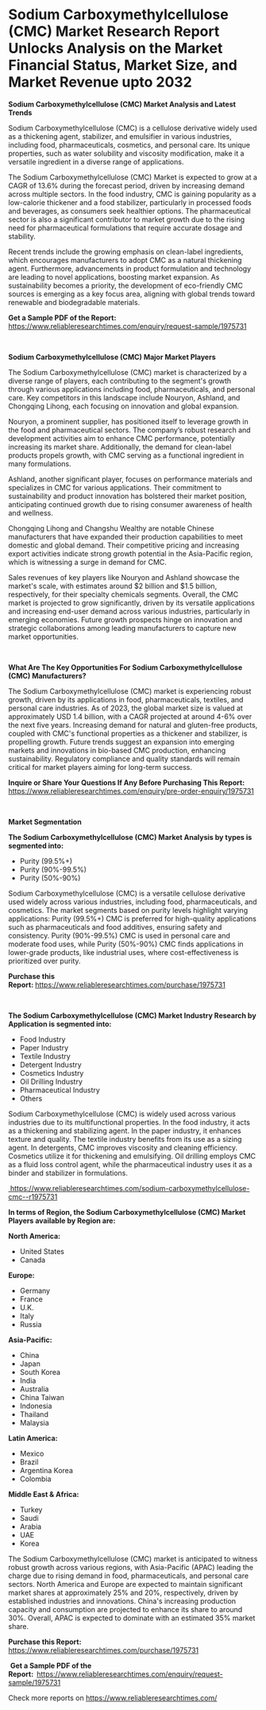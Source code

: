 <p><h1>Sodium Carboxymethylcellulose (CMC) Market Research Report Unlocks Analysis on the Market Financial Status, Market Size, and Market Revenue upto 2032</h1></p><p><strong>Sodium Carboxymethylcellulose (CMC) Market Analysis and Latest Trends</strong></p>
<p><p>Sodium Carboxymethylcellulose (CMC) is a cellulose derivative widely used as a thickening agent, stabilizer, and emulsifier in various industries, including food, pharmaceuticals, cosmetics, and personal care. Its unique properties, such as water solubility and viscosity modification, make it a versatile ingredient in a diverse range of applications.</p><p>The Sodium Carboxymethylcellulose (CMC) Market is expected to grow at a CAGR of 13.6% during the forecast period, driven by increasing demand across multiple sectors. In the food industry, CMC is gaining popularity as a low-calorie thickener and a food stabilizer, particularly in processed foods and beverages, as consumers seek healthier options. The pharmaceutical sector is also a significant contributor to market growth due to the rising need for pharmaceutical formulations that require accurate dosage and stability.</p><p>Recent trends include the growing emphasis on clean-label ingredients, which encourages manufacturers to adopt CMC as a natural thickening agent. Furthermore, advancements in product formulation and technology are leading to novel applications, boosting market expansion. As sustainability becomes a priority, the development of eco-friendly CMC sources is emerging as a key focus area, aligning with global trends toward renewable and biodegradable materials.</p></p>
<p><strong>Get a Sample PDF of the Report:&nbsp;</strong> <a href="https://www.reliableresearchtimes.com/enquiry/request-sample/1975731?utm_campaign=2135&utm_medium=2&utm_source=Github&utm_content=ia&utm_term=04022025&utm_id=sodium-carboxymethylcellulose-cmc">https://www.reliableresearchtimes.com/enquiry/request-sample/1975731</a></p>
<p>&nbsp;</p>
<p><strong>Sodium Carboxymethylcellulose (CMC) Major Market Players</strong></p>
<p><p>The Sodium Carboxymethylcellulose (CMC) market is characterized by a diverse range of players, each contributing to the segment's growth through various applications including food, pharmaceuticals, and personal care. Key competitors in this landscape include Nouryon, Ashland, and Chongqing Lihong, each focusing on innovation and global expansion.</p><p>Nouryon, a prominent supplier, has positioned itself to leverage growth in the food and pharmaceutical sectors. The company’s robust research and development activities aim to enhance CMC performance, potentially increasing its market share. Additionally, the demand for clean-label products propels growth, with CMC serving as a functional ingredient in many formulations.</p><p>Ashland, another significant player, focuses on performance materials and specializes in CMC for various applications. Their commitment to sustainability and product innovation has bolstered their market position, anticipating continued growth due to rising consumer awareness of health and wellness.</p><p>Chongqing Lihong and Changshu Wealthy are notable Chinese manufacturers that have expanded their production capabilities to meet domestic and global demand. Their competitive pricing and increasing export activities indicate strong growth potential in the Asia-Pacific region, which is witnessing a surge in demand for CMC.</p><p>Sales revenues of key players like Nouryon and Ashland showcase the market's scale, with estimates around $2 billion and $1.5 billion, respectively, for their specialty chemicals segments. Overall, the CMC market is projected to grow significantly, driven by its versatile applications and increasing end-user demand across various industries, particularly in emerging economies. Future growth prospects hinge on innovation and strategic collaborations among leading manufacturers to capture new market opportunities.</p></p>
<p>&nbsp;</p>
<p><strong>What Are The Key Opportunities For Sodium Carboxymethylcellulose (CMC) Manufacturers?</strong></p>
<p><p>The Sodium Carboxymethylcellulose (CMC) market is experiencing robust growth, driven by its applications in food, pharmaceuticals, textiles, and personal care industries. As of 2023, the global market size is valued at approximately USD 1.4 billion, with a CAGR projected at around 4-6% over the next five years. Increasing demand for natural and gluten-free products, coupled with CMC's functional properties as a thickener and stabilizer, is propelling growth. Future trends suggest an expansion into emerging markets and innovations in bio-based CMC production, enhancing sustainability. Regulatory compliance and quality standards will remain critical for market players aiming for long-term success.</p></p>
<p><strong>Inquire or Share Your Questions If Any Before Purchasing This Report:</strong> <a href="https://www.reliableresearchtimes.com/enquiry/pre-order-enquiry/1975731?utm_campaign=2135&utm_medium=2&utm_source=Github&utm_content=ia&utm_term=04022025&utm_id=sodium-carboxymethylcellulose-cmc">https://www.reliableresearchtimes.com/enquiry/pre-order-enquiry/1975731</a></p>
<p>&nbsp;</p>
<p><strong>Market Segmentation</strong></p>
<p><strong>The Sodium Carboxymethylcellulose (CMC) Market Analysis by types is segmented into:</strong></p>
<p><ul><li>Purity (99.5%+)</li><li>Purity (90%-99.5%)</li><li>Purity (50%-90%)</li></ul></p>
<p><p>Sodium Carboxymethylcellulose (CMC) is a versatile cellulose derivative used widely across various industries, including food, pharmaceuticals, and cosmetics. The market segments based on purity levels highlight varying applications: Purity (99.5%+) CMC is preferred for high-quality applications such as pharmaceuticals and food additives, ensuring safety and consistency. Purity (90%-99.5%) CMC is used in personal care and moderate food uses, while Purity (50%-90%) CMC finds applications in lower-grade products, like industrial uses, where cost-effectiveness is prioritized over purity.</p></p>
<p><strong>Purchase this Report:&nbsp;</strong><a href="https://www.reliableresearchtimes.com/purchase/1975731?utm_campaign=2135&utm_medium=2&utm_source=Github&utm_content=ia&utm_term=04022025&utm_id=sodium-carboxymethylcellulose-cmc">https://www.reliableresearchtimes.com/purchase/1975731</a></p>
<p>&nbsp;</p>
<p><strong>The Sodium Carboxymethylcellulose (CMC) Market Industry Research by Application is segmented into:</strong></p>
<p><ul><li>Food Industry</li><li>Paper Industry</li><li>Textile Industry</li><li>Detergent Industry</li><li>Cosmetics Industry</li><li>Oil Drilling Industry</li><li>Pharmaceutical Industry</li><li>Others</li></ul></p>
<p><p>Sodium Carboxymethylcellulose (CMC) is widely used across various industries due to its multifunctional properties. In the food industry, it acts as a thickening and stabilizing agent. In the paper industry, it enhances texture and quality. The textile industry benefits from its use as a sizing agent. In detergents, CMC improves viscosity and cleaning efficiency. Cosmetics utilize it for thickening and emulsifying. Oil drilling employs CMC as a fluid loss control agent, while the pharmaceutical industry uses it as a binder and stabilizer in formulations.</p></p>
<p><a href="https://www.reliableresearchtimes.com/sodium-carboxymethylcellulose-cmc--r1975731?utm_campaign=2135&utm_medium=2&utm_source=Github&utm_content=ia&utm_term=04022025&utm_id=sodium-carboxymethylcellulose-cmc">&nbsp;https://www.reliableresearchtimes.com/sodium-carboxymethylcellulose-cmc--r1975731</a></p>
<p><strong>In terms of Region, the Sodium Carboxymethylcellulose (CMC) Market Players available by Region are:</strong></p>
<p>
    <p> <strong> North America: </strong>
        <ul>
            <li>United States</li>
            <li>Canada</li>
        </ul>
        </p> 
    <p> <strong> Europe: </strong>
        <ul>
            <li>Germany</li>
            <li>France</li>
            <li>U.K.</li>
            <li>Italy</li>
            <li>Russia</li>
        </ul>
        </p> 
    <p> <strong> Asia-Pacific: </strong>
        <ul>
            <li>China</li>
            <li>Japan</li>
            <li>South Korea</li>
            <li>India</li>
            <li>Australia</li>
            <li>China Taiwan</li>
            <li>Indonesia</li>
            <li>Thailand</li>
            <li>Malaysia</li>
        </ul>
        </p> 
    <p> <strong> Latin America: </strong>
        <ul>
            <li>Mexico</li>
            <li>Brazil</li>
            <li>Argentina Korea</li>
            <li>Colombia</li>
        </ul>
        </p> 
    <p> <strong> Middle East & Africa: </strong>
        <ul>
            <li>Turkey</li>
            <li>Saudi</li>
            <li>Arabia</li>
            <li>UAE</li>
            <li>Korea</li>
        </ul>
    </p>
    </p>
<p><p>The Sodium Carboxymethylcellulose (CMC) market is anticipated to witness robust growth across various regions, with Asia-Pacific (APAC) leading the charge due to rising demand in food, pharmaceuticals, and personal care sectors. North America and Europe are expected to maintain significant market shares at approximately 25% and 20%, respectively, driven by established industries and innovations. China's increasing production capacity and consumption are projected to enhance its share to around 30%. Overall, APAC is expected to dominate with an estimated 35% market share.</p></p>
<p><strong>Purchase this Report: </strong><a href="https://www.reliableresearchtimes.com/purchase/1975731?utm_campaign=2135&utm_medium=2&utm_source=Github&utm_content=ia&utm_term=04022025&utm_id=sodium-carboxymethylcellulose-cmc">https://www.reliableresearchtimes.com/purchase/1975731</a></p>
<p>&nbsp;<strong>Get a Sample PDF of the Report:&nbsp;&nbsp;</strong><a href="https://www.reliableresearchtimes.com/enquiry/request-sample/1975731?utm_campaign=2135&utm_medium=2&utm_source=Github&utm_content=ia&utm_term=04022025&utm_id=sodium-carboxymethylcellulose-cmc">https://www.reliableresearchtimes.com/enquiry/request-sample/1975731</a></p>
<p><strong></strong></p>
<p>Check more reports on <a href="https://www.reliableresearchtimes.com/?utm_campaign=2135&utm_medium=2&utm_source=Github&utm_content=ia&utm_term=04022025&utm_id=sodium-carboxymethylcellulose-cmc">https://www.reliableresearchtimes.com/</a></p>